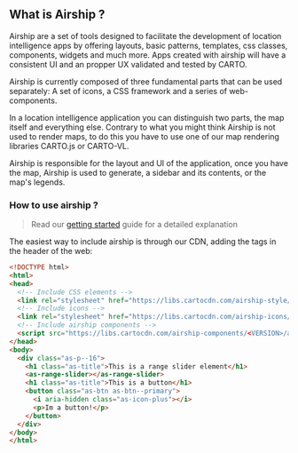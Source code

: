## What is Airship ?

Airship are a set of tools designed to facilitate the development of location intelligence apps by offering layouts, basic patterns, templates, css classes, components, widgets and much more. Apps created with airship will have a consistent UI and an propper UX validated and tested by CARTO.

Airship is currently composed of three fundamental parts that can be used separately: A set of icons, a CSS framework and a series of web-components.

In a location intelligence application you can distinguish two parts, the map itself and everything else. Contrary to what you might think Airship is not used to render maps, to do this you have to use one of our map rendering libraries CARTO.js or CARTO-VL. 

Airship is responsible for the layout and UI of the application, once you have the map, Airship is used to generate, a sidebar and its contents, or the map's legends.

### How to use airship ?

> Read our [getting started]() guide for a detailed explanation


The easiest way to include airship is through our CDN, adding the tags in the header of the web:


```html
<!DOCTYPE html>
<html>
<head>
  <!-- Include CSS elements -->
  <link rel="stylesheet" href="https://libs.cartocdn.com/airship-style/<VERSION>/airship.css">
  <!-- Include icons -->
  <link rel="stylesheet" href="https://libs.cartocdn.com/airship-icons/<VERSION>/icons.css">
  <!-- Include airship components -->
  <script src="https://libs.cartocdn.com/airship-components/<VERSION>/airship.js"></script>
</head>
<body>
  <div class="as-p--16">
    <h1 class="as-title">This is a range slider element</h1>
    <as-range-slider></as-range-slider>
    <h1 class="as-title">This is a button</h1>
    <button class="as-btn as-btn--primary">
      <i aria-hidden class="as-icon-plus"></i>
      <p>Im a button!</p>
    </button>
  </div>
</body>
</html>
```

